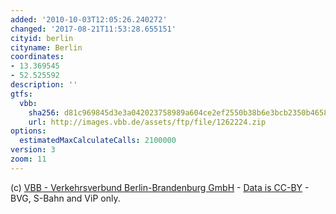 ```yaml
---
added: '2010-10-03T12:05:26.240272'
changed: '2017-08-21T11:53:28.655151'
cityid: berlin
cityname: Berlin
coordinates:
- 13.369545
- 52.525592
description: ''
gtfs:
  vbb:
    sha256: d81c969845d3e3a042023758989a604ce2ef2550b38b6e3bcb2350b46588d3ca
    url: http://images.vbb.de/assets/ftp/file/1262224.zip
options:
  estimatedMaxCalculateCalls: 2100000
version: 3
zoom: 11
---
```


(c) [VBB - Verkehrsverbund Berlin-Brandenburg GmbH](http://www.vbb.de/de/index.html) - [Data is CC-BY](http://daten.berlin.de/datensaetze/vbb-fahrplan2012) - BVG, S-Bahn and ViP only.
